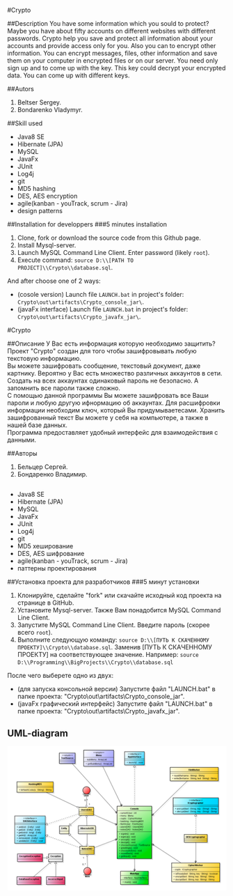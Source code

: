 #Crypto

##Description
You have some information which you sould to protect?<br>
Maybe you have about fifty accounts on different websites with different passwords. 
Crypto help you save and protect all information about your accounts and provide access only for you. 
Also you can to encrypt other information. 
You can encrypt messages, files, other information and save them on your computer in encrypted files or on our server. 
You need only sign up and to come up with the key. This key could decrypt your encrypted data. 
You can come up with different keys.

##Autors
1. Beltser Sergey.
2. Bondarenko Vladymyr.

##Skill used
* Java8 SE
* Hibernate (JPA)
* MySQL
* JavaFx
* JUnit
* Log4j
* git
* MD5 hashing
* DES, AES encryption
* agile(kanban - youTrack, scrum - Jira)
* design patterns

##Installation for developpers
###5 minutes installation
1. Clone, fork or download the source code from this Github page.
2. Install Mysql-server.
3. Launch MySQL Command Line Client. Enter password (likely `root`).
4. Execute command: `source D:\\[PATH TO PROJECT]\\Crypto\\database.sql`.

And after choose one of 2 ways:
* (cosole version) Launch file `LAUNCH.bat` in project's folder: `Crypto\out\artifacts\Crypto_console_jar\`.
* (javaFx interface) Launch file `LAUNCH.bat` in project's folder: `Crypto\out\artifacts\Crypto_javafx_jar\`.



#Crypto

##Описание
У Вас есть информация которую необходимо защитить?<br>
Проект "Crypto" создан для того чтобы зашифровывать любую текстовую информацию.<br>
Вы можете зашифровать сообщение, текстовый документ, даже картнику. 
Вероятно у Вас есть множество различных аккаунтов в сети. 
Создать на всех аккаунтах одинаковый пароль не безопасно.
А запомнить все пароли также сложно.<br>
С помощью данной программы Вы можете зашифровать все Ваши пароли и любую другую ифнормацию об аккаунтах.
Для расшифровки информации необходим ключ, который Вы придумываетесами.
Хранить зашифрованный текст Вы можете у себя на компьютере, а также в нашей базе данных.<br>
Программа предоставляет удобный интерфейс для взаимодействия с данными. 


##Авторы
1. Бельцер Сергей.
2. Бондаренко Владимир.

##
* Java8 SE
* Hibernate (JPA)
* MySQL
* JavaFx
* JUnit
* Log4j
* git
* MD5 хеширование
* DES, AES шифрование
* agile(kanban - youTrack, scrum - Jira)
* паттерны проектирования

##Установка проекта для разработчиков
###5 минут установки
1. Клонируйте, сделайте "fork" или скачайте исходный код проекта на странице в GitHub.
2. Установите Mysql-server. Также Вам понадобится MySQL Command Line Client.
3. Запустите MySQL Command Line Client. Введите пароль (скорее всего `root`).
4. Выполните следующую команду: `source D:\\[ПУТЬ К СКАЧЕННОМУ ПРОЕКТУ]\\Crypto\\database.sql`. Заменив [ПУТЬ К СКАЧЕННОМУ ПРОЕКТУ] на соответствующее значение. Например: `source D:\\Programming\\BigProjects\\Crypto\\database.sql`

После чего выберете одно из двух:
* (для запуска консольной версии) Запустите файл "LAUNCH.bat" в папке проекта: "Crypto\out\artifacts\Crypto_console_jar\".
* (javaFx графический интерфейс) Запустите файл "LAUNCH.bat" в папке проекта: "Crypto\out\artifacts\Crypto_javafx_jar\".

## UML-diagram
![UML-diagram](https://github.com/Serega290696/Crypto/blob/master/uml-diagram.png?raw=true)
